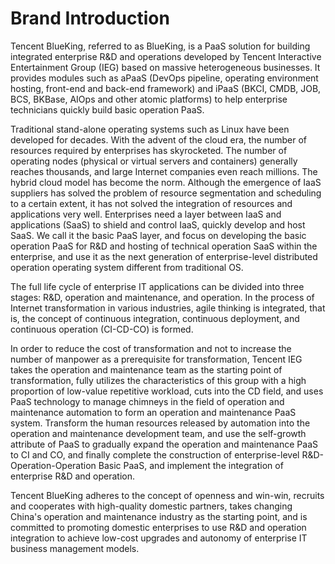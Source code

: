 # Brand Introduction

Tencent BlueKing, referred to as BlueKing, is a PaaS solution for building integrated enterprise R&D and operations developed by Tencent Interactive Entertainment Group (IEG) based on massive heterogeneous businesses. It provides modules such as aPaaS (DevOps pipeline, operating environment hosting, front-end and back-end framework) and iPaaS (BKCI, CMDB, JOB, BCS, BKBase, AIOps and other atomic platforms) to help enterprise technicians quickly build basic operation PaaS.

Traditional stand-alone operating systems such as Linux have been developed for decades. With the advent of the cloud era, the number of resources required by enterprises has skyrocketed. The number of operating nodes (physical or virtual servers and containers) generally reaches thousands, and large Internet companies even reach millions. The hybrid cloud model has become the norm. Although the emergence of IaaS suppliers has solved the problem of resource segmentation and scheduling to a certain extent, it has not solved the integration of resources and applications very well. Enterprises need a layer between IaaS and applications (SaaS) to shield and control IaaS, quickly develop and host SaaS. We call it the basic PaaS layer, and focus on developing the basic operation PaaS for R&D and hosting of technical operation SaaS within the enterprise, and use it as the next generation of enterprise-level distributed operation operating system different from traditional OS.

The full life cycle of enterprise IT applications can be divided into three stages: R&D, operation and maintenance, and operation. In the process of Internet transformation in various industries, agile thinking is integrated, that is, the concept of continuous integration, continuous deployment, and continuous operation (CI-CD-CO) is formed.

In order to reduce the cost of transformation and not to increase the number of manpower as a prerequisite for transformation, Tencent IEG takes the operation and maintenance team as the starting point of transformation, fully utilizes the characteristics of this group with a high proportion of low-value repetitive workload, cuts into the CD field, and uses PaaS technology to manage chimneys in the field of operation and maintenance automation to form an operation and maintenance PaaS system. Transform the human resources released by automation into the operation and maintenance development team, and use the self-growth attribute of PaaS to gradually expand the operation and maintenance PaaS to CI and CO, and finally complete the construction of enterprise-level R&D-Operation-Operation Basic PaaS, and implement the integration of enterprise R&D and operation.

Tencent BlueKing adheres to the concept of openness and win-win, recruits and cooperates with high-quality domestic partners, takes changing China's operation and maintenance industry as the starting point, and is committed to promoting domestic enterprises to use R&D and operation integration to achieve low-cost upgrades and autonomy of enterprise IT business management models.
